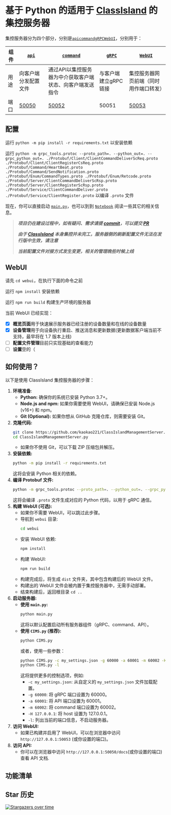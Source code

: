 # 基于 Python 的适用于 [ClassIsland](https://github.com/classisland/classisland) 的集控服务器

集控服务器分为四个部分，分别是[`api`](./ManagementServer/api.py)[`command`](./ManagementServer/command.py)[`gRPC`](./ManagementServer/gRPC.py)[`WebUI`](./webui/README.md)，分别用于：

| 组件 | [`api`](./ManagementServer/api.py)   | [`command`](./ManagementServer/command.py) | [`gRPC`](./ManagementServer/gRPC.py) | [`WebUI`](./webui/README.md)     |
|----|--------------------------------------|--------------------------------------------|--------------------------------------|----------------------------------|
| 用途 | 向客户端分发配置文件                           | 通过API以集控服务器为中介获取客户端状态、向客户端发送指令             | 与客户端建立gRPC链接                         | 集控服务器网页前端（同时用作端口转发）              |
| 端口 | [50050](http://127.0.0.1:50050/docs) | [50052](http://127.0.0.1:50052/docs)       | 50051                                | [50053](http://127.0.0.1:50053/) |

## 配置

运行 `python -m pip install -r requirements.txt` 以安装依赖

运行 `python -m grpc_tools.protoc --proto_path=. --python_out=. --grpc_python_out=. ./Protobuf/Client/ClientCommandDeliverScReq.proto ./Protobuf/Client/ClientRegisterCsReq.proto ./Protobuf/Command/HeartBeat.proto ./Protobuf/Command/SendNotification.proto ./Protobuf/Enum/CommandTypes.proto ./Protobuf/Enum/Retcode.proto ./Protobuf/Server/ClientCommandDeliverScRsp.proto ./Protobuf/Server/ClientRegisterScRsp.proto ./Protobuf/Service/ClientCommandDeliver.proto ./Protobuf/Service/ClientRegister.proto` 以编译 `.proto` 文件

现在，你可以直接启动 [`main.py`](./main.py)，也可以到到 [`Notebook`](./ServerPresentation.ipynb) 阅读一些其它的相关信息。

> ***项目仍在建设过程中，如有疑问、需求请提 [commit](https://github.com/kaokao221/ClassIslandManagementServer.py/issues/new)，可以提交 [PR](https://github.com/kaokao221/ClassIslandManagementServer.py/compare)***
> 
> ***由于 [ClassIsland](https://github.com/classisland/classisland) 本身集控并未完工，服务器侧的刷新配置文件无法在发行版中生效，请注意***
>
> ***当前配置文件对接方式发生变更，相关的管理晚些时候上线***

## WebUI

请先 `cd webui`，在执行下面的命令之前

运行 `npm install` 安装依赖

运行 `npm run build` 构建生产环境的服务器

当前 WebUI 已经实现：
- [x] **概览页面**用于快速展示服务器已经注册的设备数量和在线的设备数量
- [x] **设备管理**用于向设备执行重启、推送消息和更新数据(更新数据客户端当前不支持，最早将在 1.7 版本上线)
- [ ] **配置文件管理**目前只实现基础的查看能力
- [ ] **设置**空的（

## 如何使用？

以下是使用 ClassIsland 集控服务器的步骤：

1.  **环境准备**:
    *   **Python:** 确保你的系统已安装 Python 3.7+。
    *   **Node.js and npm:** 如果你需要使用 WebUI，请确保已安装 Node.js (v16+) 和 npm。
    *   **Git (Optional):** 如果你想从 GitHub 克隆仓库，则需要安装 Git。
2.  **克隆代码:**
    ```bash
    git clone https://github.com/kaokao221/ClassIslandManagementServer.py.git
    cd ClassIslandManagementServer.py
    ```
    *   如果你不使用 Git，可以下载 ZIP 压缩包并解压。
3.  **安装依赖:**
    ```bash
    python -m pip install -r requirements.txt
    ```
    这将会安装 Python 相关的依赖。
4. **编译 Protobuf 文件:**
    ```bash
    python -m grpc_tools.protoc --proto_path=. --python_out=. --grpc_python_out=. ./Protobuf/Client/ClientCommandDeliverScReq.proto ./Protobuf/Client/ClientRegisterCsReq.proto ./Protobuf/Command/HeartBeat.proto ./Protobuf/Command/SendNotification.proto ./Protobuf/Enum/CommandTypes.proto ./Protobuf/Enum/Retcode.proto ./Protobuf/Server/ClientCommandDeliverScRsp.proto ./Protobuf/Server/ClientRegisterScRsp.proto ./Protobuf/Service/ClientCommandDeliver.proto ./Protobuf/Service/ClientRegister.proto
    ```
    这将会编译 `.proto` 文件生成对应的 Python 代码，以用于 gRPC 通信。
5.  **构建 WebUI (可选):**
    *   如果你不需要 WebUI，可以跳过此步骤。
    *   导航到 `webui` 目录:
        ```bash
        cd webui
        ```
    *   安装 WebUI 依赖:
        ```bash
        npm install
        ```
    *   构建 WebUI:
        ```bash
        npm run build
        ```
    *   构建完成后，将生成 `dist` 文件夹，其中包含构建后的 WebUI 文件。
    *   构建出的 WebUI 文件会被内置于集控服务器中，无需手动部署。
    * 结束构建后，返回根目录 `cd ..`
6.  **启动服务器:**
    *   **使用 `main.py`:**
        ```bash
        python main.py
        ```
        这将以默认配置启动所有服务器组件（gRPC、command、API）。
    *   **使用 `CIMS.py` (推荐):**
        ```bash
        python CIMS.py
        ```
        或者，使用一些参数：
        ```bash
        python CIMS.py -c my_settings.json -g 60000 -a 60001 -m 60002 -H 127.0.0.1
        python CIMS.py -l
        ```
        这将提供更多的控制选项，例如:
        * `-c my_settings.json`: 从自定义的 `my_settings.json` 文件加载配置。
        * `-g 60000`: 将 gRPC 端口设置为 60000。
        * `-a 60001`: 将 API 端口设置为 60001。
        * `-m 60002`: 将 command 端口设置为 60002。
        * `-H 127.0.0.1`: 将 host 设置为 127.0.0.1。
        * `-l`: 列出当前的端口信息，不启动服务器。
7.  **访问 WebUI:**
    *   如果已构建并启用了 WebUI，可以在浏览器中访问 `http://127.0.0.1:50053` (或你设置的端口)。
8. **访问 API:**
   * 你可以在浏览器中访问 `http://127.0.0.1:50050/docs`(或你设置的端口)查看 API 文档.

## 功能清单

## Star 历史
[![Stargazers over time](https://starchart.cc/kaokao221/ClassIslandManagementServer.py.svg?variant=adaptive)](https://starchart.cc/kaokao221/ClassIslandManagementServer.py)